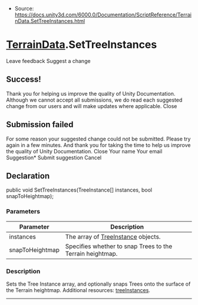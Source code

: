 * Source: https://docs.unity3d.com/6000.0/Documentation/ScriptReference/TerrainData.SetTreeInstances.html

#  [TerrainData](https://docs.unity3d.com/6000.0/Documentation/ScriptReference/TerrainData.html).SetTreeInstances
Leave feedback
Suggest a change
## Success!
Thank you for helping us improve the quality of Unity Documentation. Although we cannot accept all submissions, we do read each suggested change from our users and will make updates where applicable.
Close
## Submission failed
For some reason your suggested change could not be submitted. Please <a>try again</a> in a few minutes. And thank you for taking the time to help us improve the quality of Unity Documentation.
Close
Your name Your email Suggestion* Submit suggestion
Cancel
## Declaration
public void SetTreeInstances(TreeInstance[] instances, bool snapToHeightmap); 
### Parameters
Parameter | Description  
---|---  
instances | The array of [TreeInstance](https://docs.unity3d.com/6000.0/Documentation/ScriptReference/TreeInstance.html) objects.  
snapToHeightmap | Specifies whether to snap Trees to the Terrain heightmap.  
### Description
Sets the Tree Instance array, and optionally snaps Trees onto the surface of the Terrain heightmap.
Additional resources: [treeInstances](https://docs.unity3d.com/6000.0/Documentation/ScriptReference/TerrainData-treeInstances.html).
* * *
